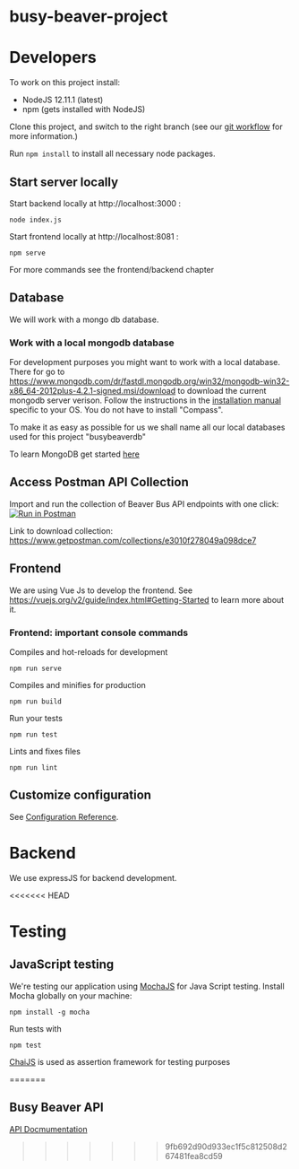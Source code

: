 # busy-beaver-project


# Developers
To work on this project install:
* NodeJS 12.11.1 (latest)
* npm (gets installed with NodeJS)

Clone this project, and switch to the right branch (see our [git workflow](https://github.com/rupikad/busy-beaver-project/wiki/Git-workflow) for more information.)

Run `npm install` to install all necessary node packages.

## Start server locally
Start backend locally at http://localhost:3000 :
```
node index.js
``` 

Start frontend locally at http://localhost:8081 :
```
npm serve
```

For more commands see the frontend/backend chapter

## Database
We will work with a mongo db database. 

### Work with a local mongodb database
For development purposes you might want to work with a local database. There for go to https://www.mongodb.com/dr/fastdl.mongodb.org/win32/mongodb-win32-x86_64-2012plus-4.2.1-signed.msi/download to download the current mongodb server verison. Follow the instructions in the [installation manual](https://docs.mongodb.com/manual/installation/) specific to your OS.
You do not have to install "Compass".

To make it as easy as possible for us we shall name all our local databases used for this project "busybeaverdb"

To learn MongoDB get started [here](https://docs.mongodb.com/manual/tutorial/getting-started/#getting-started)

## Access Postman API Collection
Import and run the collection of Beaver Bus API endpoints with one click:
[![Run in Postman](https://run.pstmn.io/button.svg)](https://app.getpostman.com/run-collection/e3010f278049a098dce7)

Link to download collection: https://www.getpostman.com/collections/e3010f278049a098dce7

## Frontend
We are using Vue Js to develop the frontend. See https://vuejs.org/v2/guide/index.html#Getting-Started to learn more about it.

### Frontend: important console commands
Compiles and hot-reloads for development
```
npm run serve
```

Compiles and minifies for production
```
npm run build
```

Run your tests
```
npm run test
```

Lints and fixes files
```
npm run lint
```

## Customize configuration
See [Configuration Reference](https://cli.vuejs.org/config/).

# Backend
We use expressJS for backend development.

<<<<<<< HEAD
# Testing
## JavaScript testing
We're testing our application using [MochaJS](https://mochajs.org/) for Java Script testing. 
Install Mocha globally on your machine: 
```
npm install -g mocha
```
Run tests with 
```
npm test
```

[ChaiJS](https://www.chaijs.com/) is used as assertion framework for testing purposes

=======
## Busy Beaver API
[API Docmumentation](https://github.com/rupikad/busy-beaver-project/wiki/BusyBeaver-API)
>>>>>>> 9fb692d90d933ec1f5c812508d267481fea8cd59
